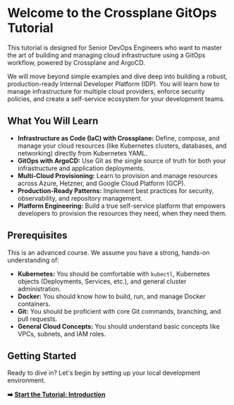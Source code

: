 # Welcome to the Crossplane GitOps Tutorial

This tutorial is designed for Senior DevOps Engineers who want to master the art of building and managing cloud infrastructure using a GitOps workflow, powered by Crossplane and ArgoCD.

We will move beyond simple examples and dive deep into building a robust, production-ready Internal Developer Platform (IDP). You will learn how to manage infrastructure for multiple cloud providers, enforce security policies, and create a self-service ecosystem for your development teams.

## What You Will Learn

- **Infrastructure as Code (IaC) with Crossplane:** Define, compose, and manage your cloud resources (like Kubernetes clusters, databases, and networking) directly from Kubernetes YAML.
- **GitOps with ArgoCD:** Use Git as the single source of truth for both your infrastructure and application deployments.
- **Multi-Cloud Provisioning:** Learn to provision and manage resources across Azure, Hetzner, and Google Cloud Platform (GCP).
- **Production-Ready Patterns:** Implement best practices for security, observability, and repository management.
- **Platform Engineering:** Build a true self-service platform that empowers developers to provision the resources they need, when they need them.

## Prerequisites

This is an advanced course. We assume you have a strong, hands-on understanding of:

- **Kubernetes:** You should be comfortable with `kubectl`, Kubernetes objects (Deployments, Services, etc.), and general cluster administration.
- **Docker:** You should know how to build, run, and manage Docker containers.
- **Git:** You should be proficient with core Git commands, branching, and pull requests.
- **General Cloud Concepts:** You should understand basic concepts like VPCs, subnets, and IAM roles.

## Getting Started

Ready to dive in? Let's begin by setting up your local development environment.

**➡️ [Start the Tutorial: Introduction](./getting-started/01-introduction.md)**
